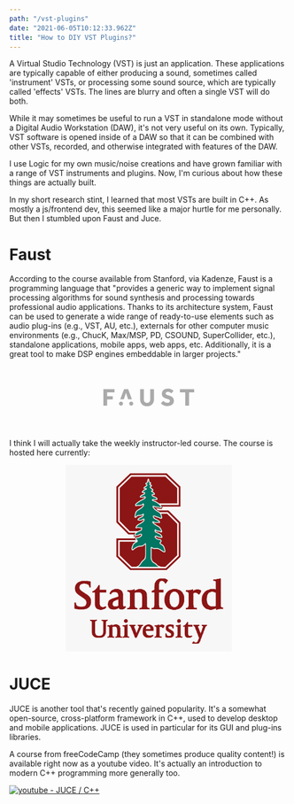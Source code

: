```yaml
---
path: "/vst-plugins"
date: "2021-06-05T10:12:33.962Z"
title: "How to DIY VST Plugins?"
---
```


A Virtual Studio Technology (VST) is just an application. These applications are typically capable of either producing a sound, sometimes called 'instrument' VSTs, or processing some sound source, which are typically called 'effects' VSTs. The lines are blurry and often a single VST will do both.

While it may sometimes be useful to run a VST in standalone mode without a Digital Audio Workstation (DAW), it's not very useful on its own. Typically, VST software is opened inside of a DAW so that it can be combined with other VSTs, recorded, and otherwise integrated with features of the DAW.

I use Logic for my own music/noise creations and have grown familiar with a range of VST instruments and plugins. Now, I'm curious about how these things are actually built.

In my short research stint, I learned that most VSTs are built in C++. As mostly a js/frontend dev, this seemed like a major hurtle for me personally. But then I stumbled upon Faust and Juce.

# Faust
According to the course available from Stanford, via Kadenze, Faust is a programming language that "provides a generic way to implement signal processing algorithms for sound synthesis and processing towards professional audio applications. Thanks to its architecture system, Faust can be used to generate a wide range of ready-to-use elements such as audio plug-ins (e.g., VST, AU, etc.), externals for other computer music environments (e.g., ChucK, Max/MSP, PD, CSOUND, SuperCollider, etc.), standalone applications, mobile apps, web apps, etc. Additionally, it is a great tool to make DSP engines embeddable in larger projects."

<div style="text-align: center">
<?xml version="1.0" encoding="UTF-8" standalone="no"?>
<svg xmlns:dc="http://purl.org/dc/elements/1.1/" xmlns:cc="http://creativecommons.org/ns#" xmlns:rdf="http://www.w3.org/1999/02/22-rdf-syntax-ns#" xmlns:svg="http://www.w3.org/2000/svg" xmlns="http://www.w3.org/2000/svg" version="1.1" id="svg2" xml:space="preserve" width="164.333328" height="112.414666" viewBox="0 0 64.333327 12.414666"><metadata id="metadata8"><rdf:RDF><cc:Work rdf:about=""><dc:format>image/svg+xml</dc:format><dc:type rdf:resource="http://purl.org/dc/dcmitype/StillImage"/><dc:title/></cc:Work></rdf:RDF></metadata><defs id="defs6"><clipPath clipPathUnits="userSpaceOnUse" id="clipPath18"><path d="M 0,93.507 H 93.507 V 0 H 0 Z" id="path16"/></clipPath></defs>
<g style="fill:#aaa" id="g10" transform="matrix(1.3333333,0,0,-1.3333333,-31.440266,68.495732)"><g id="g12" style="fill:#aaa"><g id="g14" clip-path="url(#clipPath18)" style="fill:#aaa"><g id="g20" transform="translate(69.0172,49.3868)" style="fill:#aaa"><path d="M 0,0 V -7.026 H -2.017 V 0 H -4.843 V 1.747 H 2.813 V 0 Z m -8.276,-5.615 c -0.176,-0.333 -0.415,-0.62 -0.718,-0.863 -0.302,-0.243 -0.658,-0.433 -1.067,-0.569 -0.409,-0.136 -0.849,-0.204 -1.321,-0.204 -0.435,0 -0.833,0.041 -1.193,0.124 -0.361,0.082 -0.685,0.191 -0.973,0.327 -0.289,0.135 -0.548,0.29 -0.779,0.463 -0.232,0.174 -0.431,0.352 -0.598,0.534 l 1.278,1.384 c 0.115,-0.125 0.248,-0.252 0.4,-0.381 0.152,-0.129 0.321,-0.247 0.509,-0.352 0.187,-0.106 0.392,-0.191 0.614,-0.255 0.221,-0.065 0.46,-0.097 0.716,-0.097 0.15,0 0.3,0.021 0.447,0.064 0.149,0.043 0.285,0.107 0.41,0.191 0.124,0.084 0.223,0.185 0.296,0.303 0.073,0.119 0.11,0.253 0.11,0.404 0,0.327 -0.158,0.581 -0.474,0.762 -0.316,0.181 -0.817,0.36 -1.504,0.536 -0.333,0.078 -0.64,0.192 -0.922,0.342 -0.283,0.151 -0.526,0.332 -0.729,0.543 -0.204,0.211 -0.361,0.453 -0.474,0.726 -0.112,0.274 -0.169,0.578 -0.169,0.914 0,0.368 0.065,0.714 0.195,1.038 0.13,0.325 0.328,0.611 0.595,0.859 0.266,0.247 0.597,0.443 0.993,0.589 0.397,0.145 0.865,0.218 1.406,0.218 0.446,0 0.842,-0.046 1.187,-0.137 0.344,-0.092 0.637,-0.201 0.877,-0.329 0.24,-0.127 0.437,-0.258 0.591,-0.391 0.155,-0.134 0.271,-0.239 0.348,-0.316 l -1.143,-1.266 c -0.099,0.078 -0.212,0.162 -0.338,0.255 -0.127,0.093 -0.268,0.179 -0.425,0.258 -0.156,0.08 -0.33,0.147 -0.521,0.201 -0.19,0.053 -0.391,0.08 -0.601,0.08 -0.142,0 -0.28,-0.022 -0.416,-0.067 -0.135,-0.046 -0.258,-0.105 -0.367,-0.178 -0.11,-0.073 -0.198,-0.161 -0.264,-0.265 -0.066,-0.103 -0.1,-0.211 -0.1,-0.323 0,-0.301 0.159,-0.544 0.477,-0.73 0.318,-0.185 0.753,-0.34 1.307,-0.465 0.327,-0.077 0.645,-0.184 0.955,-0.319 0.311,-0.136 0.588,-0.314 0.832,-0.536 0.244,-0.222 0.441,-0.493 0.591,-0.814 0.15,-0.321 0.225,-0.711 0.225,-1.172 0,-0.392 -0.088,-0.754 -0.263,-1.086 m -10.307,1.854 c 0,-0.527 -0.086,-1.01 -0.257,-1.449 -0.172,-0.439 -0.418,-0.813 -0.74,-1.124 -0.321,-0.31 -0.71,-0.553 -1.167,-0.729 -0.456,-0.175 -0.965,-0.263 -1.526,-0.263 -0.56,0 -1.067,0.086 -1.522,0.257 -0.455,0.171 -0.841,0.414 -1.159,0.729 -0.318,0.315 -0.563,0.691 -0.734,1.13 -0.171,0.439 -0.256,0.922 -0.256,1.449 v 5.446 h 1.985 v -5.271 c 0,-0.295 0.029,-0.56 0.086,-0.795 0.058,-0.235 0.153,-0.437 0.284,-0.606 0.131,-0.169 0.304,-0.301 0.521,-0.394 0.217,-0.094 0.481,-0.14 0.795,-0.14 0.309,0 0.57,0.046 0.785,0.14 0.214,0.093 0.388,0.225 0.521,0.394 0.133,0.169 0.227,0.371 0.283,0.606 0.056,0.235 0.084,0.5 0.084,0.795 v 5.271 h 2.017 z M -30.68,-7.026 c -0.596,0 -1.078,0.482 -1.078,1.077 0,0.595 0.482,1.078 1.078,1.078 0.595,0 1.077,-0.483 1.077,-1.078 0,-0.595 -0.482,-1.077 -1.077,-1.077 m -1.702,3.551 -1.067,3.314 -1.092,-3.314 -0.054,-0.181 h -1.899 l 2.018,5.403 h 2.196 l 1.977,-5.4 -2.023,-0.005 z m -3.708,-3.551 c -0.595,0 -1.078,0.482 -1.078,1.077 0,0.595 0.483,1.078 1.078,1.078 0.595,0 1.078,-0.483 1.078,-1.078 0,-0.595 -0.483,-1.077 -1.078,-1.077 M -39.541,0 h -3.912 v -1.991 h 2.974 v -1.696 h -2.974 v -3.339 h -1.984 v 8.773 h 5.896 z" style="fill:#aaa;fill-opacity:1;fill-rule:nonzero;stroke:none" id="path22"/></g></g></g></g>
</svg>
</div>

I think I will actually take the weekly instructor-led course. The course is hosted here currently:
<div style="text-align:center">
  <a target="_blank" href="https://www.kadenze.com/courses/real-time-audio-signal-processing-in-faust/info">
    <img src="static/images/stanford.png" alt="stanford-faust-course" width="300px">
  </a>
</div>

# JUCE
JUCE is another tool that's recently gained popularity. It's a somewhat open-source, cross-platform framework in C++, used to develop desktop and mobile applications. JUCE is used in particular for its GUI and plug-ins libraries.

A course from freeCodeCamp (they sometimes produce quality content!) is available right now as a youtube video. It's actually an introduction to modern C++ programming more generally too.

[![youtube - JUCE / C++](https://img.youtube.com/vi/i_Iq4_Kd7Rc/0.jpg)](https://www.youtube.com/watch?v=i_Iq4_Kd7Rc)
